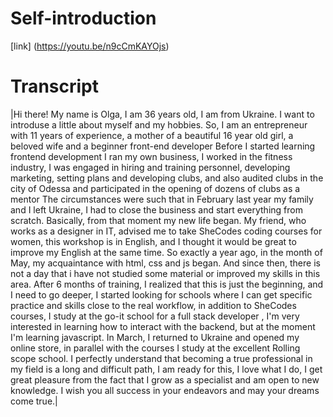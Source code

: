 # Self-introduction

[link]
(https://youtu.be/n9cCmKAYOjs)

# Transcript

|Hi there!
My name is Olga, I am 36 years old, I am from Ukraine. I want to introduse a little about myself and my hobbies.
So, I am an entrepreneur with 11 years of experience, a mother of a beautiful 16 year old girl, a beloved wife and a beginner front-end developer
Before I started learning frontend development I ran my own business, I worked in the fitness industry, I was engaged in hiring and training personnel, developing marketing, setting plans and developing clubs, and also audited clubs in the city of Odessa and participated in the opening of dozens of clubs as a mentor
 The circumstances were such that in February last year my family and I left Ukraine, I had to close the business and start everything from scratch.
 Basically, from that moment my new life began.
 My friend, who works as a designer in IT, advised me to take SheCodes coding courses for women, this workshop is in English, and I thought it would be great to improve my English at the same time. So exactly a year ago, in the month of May, my acquaintance with html, css and js began.
 And since then, there is not a day that i have not studied some material or improved my skills in this area.
 After 6 months of training, I realized that this is just the beginning, and I need to go deeper, I started looking for schools where I can get specific practice and skills close to the real workflow, in addition to SheCodes courses, I study at the go-it school for a full stack developer , I'm very interested in learning how to interact with the backend, but at the moment I'm learning javascript.
 In March, I returned to Ukraine and opened my online store, in parallel with the courses I study at the excellent Rolling scope school. I perfectly understand that becoming a true professional in my field is a long and difficult path, I am ready for this, I love what I do, I get great pleasure from the fact that I grow as a specialist and am open to new knowledge. I wish you all success in your endeavors and may your dreams come true.|

